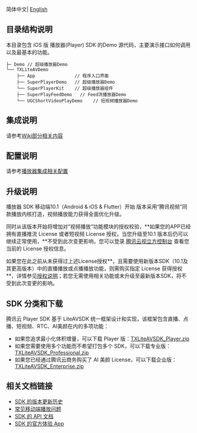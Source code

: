 简体中文| [English](./README-EN.md)

## 目录结构说明

本目录包含 iOS 版 播放器(Player) SDK 的Demo 源代码，主要演示接口如何调用以及最基本的功能。

```
├─ Demo // 超级播放器Demo
└── TXLiteAVDemo
    ├── App               // 程序入口界面
    ├── SuperPlayerDemo   // 超级播放器Demo
    └── SuperPlayerKit    // 超级播放器组件
    ├── SuperPlayFeedDemo   // Feed流播放器Demo
    └── UGCShortVideoPlayDemo    // 短视频播放器Demo
```
## **集成说明**
请参考[Wiki部分相关内容](https://github.com/LiteAVSDK/Player_iOS/wiki)

## **配置说明**
请参考[播放器集成相关配置](https://github.com/LiteAVSDK/Player_iOS/wiki/播放器集成相关配置)

## **升级说明**

播放器 SDK 移动端10.1（Android & iOS & Flutter）开始 版本采用“腾讯视频”同款播放内核打造，视频播放能力获得全面优化升级。

同时从该版本开始将增加对“视频播放”功能模块的授权校验，**如果您的APP已经拥有直播推流 License 或者短视频 License 授权，当您升级至10.1 版本后仍可以继续正常使用，**不受到此次变更影响，您可以登录 [腾讯云视立方控制台](https://console.cloud.tencent.com/vcube) 查看您当前的 License 授权信息。

如果您在此之前从未获得过上述License授权**，且需要使用新版本SDK（10.1及其更高版本）中的直播播放或点播播放功能，则需购买指定 License 获得授权**，详情参见[授权说明](https://cloud.tencent.com/document/product/881/74199#.E6.8E.88.E6.9D.83.E8.AF.B4.E6.98.8E)；若您无需使用相关功能或未升级至最新版本SDK，将不受到此次变更的影响。

## SDK 分类和下载

腾讯云 Player SDK 基于 LiteAVSDK 统一框架设计和实现，该框架包含直播、点播、短视频、RTC、AI美颜在内的多项功能：

- 如果您追求最小化体积增量，可以下载 Player 版：[TXLiteAVSDK_Player.zip](https://cloud.tencent.com/document/product/881/20205)
- 如果您需要使用多个功能而不希望打包多个 SDK，可以下载专业版：[TXLiteAVSDK_Professional.zip](https://cloud.tencent.com/document/product/647/32689#Professional)
- 如果您已经通过腾讯云商务购买了 AI 美颜 License，可以下载企业版：[TXLiteAVSDK_Enterprise.zip](https://cloud.tencent.com/document/product/647/32689#Enterprise)

## 相关文档链接

- [SDK 的版本更新历史](https://github.com/tencentyun/SuperPlayer_iOS/releases)
- [常见移动端播放问题](https://cloud.tencent.com/document/product/881/73976)
- [SDK 的 API 文档](https://github.com/tencentyun/SuperPlayer_iOS/wiki)
- [SDK 的官方体验 App](https://cloud.tencent.com/document/product/881/20204)

